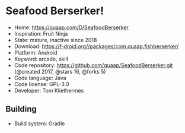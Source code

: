 # Seafood Berserker!

- Home: https://quaap.com/D/SeafoodBerserker
- Inspiration: Fruit Ninja
- State: mature, inactive since 2018
- Download: https://f-droid.org//packages/com.quaap.fishberserker/
- Platform: Android
- Keyword: arcade, skill
- Code repository: https://github.com/quaap/SeafoodBerserker.git (@created 2017, @stars 16, @forks 5)
- Code language: Java
- Code license: GPL-3.0
- Developer: Tom Kliethermes

## Building

- Build system: Gradle
